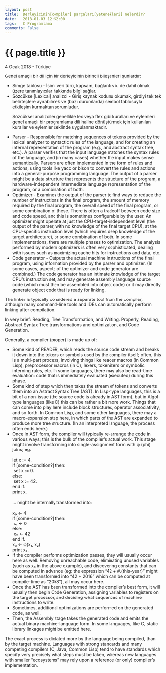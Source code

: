 ```yaml
---
layout: post
title:  Derleyicinin[compiler] parçaları[yetenekleri] nelerdir?
date:   2018-01-03 12:52:00
tags:   C Programlama
comments: False
---
```


{{ page.title }}
================

<p class="meta">4 Ocak 2018 - Türkiye</p>

<p class="ui_qtext_para">Genel amaçlı bir dil için bir derleyicinin birincil bileşenleri şunlardır:</p><ul><li>Simge tablosu - İsim, veri türü, kapsam, bağlantı vb. de dahil olmak üzere tanımlayıcılar hakkında bilgi sağlar.</li><li>Sözcüksel[Lexical] analizci - Giriş kaynak kodunu okumak, girdiyi tek tek belirteçlere ayırabilmek ve (bazı durumlarda) sembol tablosuyla etkileşim kurmaktan sorumludur.

Sözcüksel analizciler genellikle lex veya flex gibi kuralları ve eylemleri genel amaçlı bir programlama dili haline dönüştürmek için kullanılan kurallar ve eylemler şeklinde uygulanmaktadır.</li><li>Parser - Responsible for matching sequences of tokens provided by the lexical analyzer to syntactic rules of the language, and for creating an internal representation of the program (e.g., and abstract syntax tree, etc.). A parser verifies that the input language matches the syntax rules of the language, and (in many cases) whether the input makes sense semantically. Parsers are often implemented in the form of rules and actions, using tools like yacc or bison to convert the rules and actions into a general-purpose programming language. The output of a parser might be a data structure that represents the structure of the program, a hardware-independent intermediate language representation of the program, or a combination of both.</li><li>Optimizer - Examines the output of the parser to find ways to reduce the number of instructions in the final program, the amount of memory required by the final program, the overall speed of the final program, or some combination of these. There is often a tradeoff between code size and code speed, and this is sometimes configurable by the user. An optimizer might operate at just the CPU-target-independent level (the output of the parser, with no knowledge of the final target CPU), at the CPU-specific instruction level (which requires deep knowledge of the target architecture), or some combination of both. In some implementations, there are multiple phases to optimization. The analysis performed by modern optimizers is often very sophisticated, dealing with issues such as maximizing cache hits for instructions and data, etc.</li><li>Code generator - Outputs the actual machine instructions of the final program, using information provided by the parser and optimizer. (In some cases, aspects of the optimizer and code generator are combined.) The code generator has an intimate knowledge of the target CPU’s instruction set, and may generate assembly language source code (which must then be assembled into object code) or it may directly generate object code that is ready for linking.</li></ul><p class="ui_qtext_para">The linker is typically considered a separate tool from the compiler, although many command-line tools and IDEs can automatically perform linking after compilation.</p>


<p class="ui_qtext_para">In very brief: Reading, Tree Transformation, and Writing. Properly, Reading, Abstract Syntax Tree transformations and optimization, and Code Generation.</p><p class="ui_qtext_para">Generally, a compiler (proper) is made up of:</p><ul><li>Some kind of READER, which reads the source code stream and breaks it down into the tokens or symbols used by the compiler itself; often, this is a multi-part process, involving things like reader macros (in Common Lisp), preprocessor macros (in C), lexers, tokenizers or symbolic interning rules, etc. In some languages, there may also be read-time evaluation: code that is immediately evaluated (executed) during this phase.</li><li>Some kind of step which then takes the stream of tokens and converts them into an Astract Syntax Tree (AST). In Lisp-type languages, this is a bit of a non-issue (the source code is already in AST form), but in Algol-type languages (like C) this can be rather a bit more work. Things that can come into play here include block structures, operator associativity, and so forth. In Common Lisp, and some other languages, there may a macro-expansion step here, in which parts of the AST are expanded to produce more tree structure. (In an interpreted language, the process often ends here.)</li><li>Once in AST form, the compiler will typically re-arrange the code in various ways; this is the bulk of the compiler’s actual work. This stage might involve transforming into single-assignment form with φ (phi) joins; eg.<br /><br />let x := 4.<br />if [some-condition?] then:<br />&nbsp;set x := 0.<br />else:<br />&nbsp;set x := 42.<br />end if.<br />print x.<br /><br />… might be internally transformed into:<br /><br />x₀ ← 4<br />if [some-condition?] then:<br />&nbsp;x₁ ← 0<br />else:<br />&nbsp;x₂ ← 42<br />end if.<br />x₃ ← φ(x₁, x₂)<br />print x₃.</li><li>If the compiler performs optimization passes, they will usually occur here as well. Removing unreachable code, eliminating unused variables (such as x₀ in the above example), and discovering constants that can be computed in advance (eg: the expression “42 + #.(this-year)” might have been transformed into “42 + 2016” which can be computed at compile-time as “2058”), all may occur here.</li><li>Once the AST has been transformed into the compiler’s best form, it will usually then begin Code Generation, assigning variables to registers on the target processor, and deciding what sequences of machine instructions to write.</li><li>Sometimes, additional optimizations are performed on the generated code, as well.</li><li>Then, the Assembly stage takes the generated code and emits the actual binary machine-language form. In some languages, like C, static library linkages might be emitted here.</li></ul><p class="ui_qtext_para">The exact process is dictated more by the language being compiled, than by the target machine. Languages with strong standards and many competing compilers (C, Java, Common Lisp) tend to have standards which specify very precisely what steps must be taken, whereas new languages with smaller “ecosystems” may rely upon a reference (or only) compiler’s implementation.</p>
